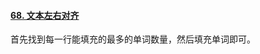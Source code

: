 #### [68. 文本左右对齐](https://leetcode-cn.com/problems/text-justification/)

首先找到每一行能填充的最多的单词数量，然后填充单词即可。